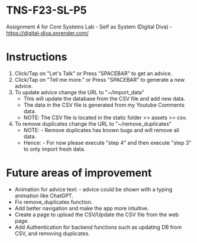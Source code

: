 # TNS-F23-SL-P5
Assignment 4 for Core Systems Lab - Self as System (Digital Diva)
	- https://digital-diva.onrender.com/

# Instructions
1) Click/Tap on "Let's Talk" or Press "SPACEBAR" to get an advice.
2) Click/Tap on "Tell me more." or Press "SPACEBAR" to generate a new advice.
3) To update advice change the URL to "~/import_data"
   	- This will update the database from the CSV file and add new data.
   	- The data in the CSV file is generated from my Youtube Comments data.
   	- NOTE: The CSV file is located in the static folder >> assets >> csv.
4) To remove duplicates change the URL to "~/remove_duplicates"
	- NOTE: - Remove duplicates has known bugs and will remove all data.
	- Hence: - For now please execute "step 4" and then execute "step 3" to only import fresh data.
 
# Future areas of improvement
- Animation for advice text: - advice could be shown with a typing animation like ChatGPT. 
- Fix remove_duplicates function.
- Add better navigation and make the app more intuitive.
- Create a page to upload the CSV/Update the CSV file from the web page.
- Add Authentication for backend functions such as updating DB from CSV, and removing duplicates.
